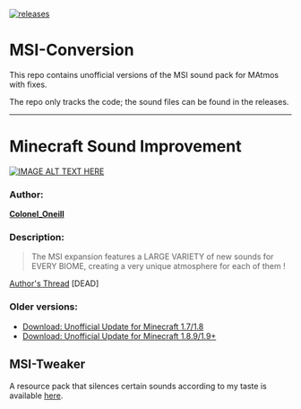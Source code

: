 [![releases](https://img.shields.io/badge/-⬇%20releases-brightgreen)](https://github.com/makamys/MSI-Conversion/releases)

# MSI-Conversion
This repo contains unofficial versions of the MSI sound pack for MAtmos with fixes.

The repo only tracks the code; the sound files can be found in the releases.

---
# Minecraft Sound Improvement

[![IMAGE ALT TEXT HERE](https://img.youtube.com/vi/OnUeix34Qc4/0.jpg)](https://www.youtube.com/watch?v=OnUeix34Qc4)
### Author:
**[Colonel_Oneill](http://www.minecraftforum.net/members/Colonel_Oneill)**

### Description:
>The MSI expansion features a LARGE VARIETY of new sounds for EVERY BIOME, creating a very unique atmosphere for each of them ! 

[Author's Thread](http://www.minecraftforum.net/forums/mapping-and-modding/minecraft-mods/1290798-1-6-2-minecraft-sound-improvement-custom-music-a) [DEAD]

### Older versions:
* [Download: Unofficial Update for Minecraft 1.7/1.8](https://ha3.eu/x/tempshare/misc/msi_conversion.zip)
* [Download: Unofficial Update for Minecraft 1.8.9/1.9+](https://github.com/Sollace/MAtmos/releases/download/r30d/MSI_conversion.zip)

## MSI-Tweaker
A resource pack that silences certain sounds according to my taste is available [here](https://github.com/makamys/MSI-Conversion/tree/MSI-Tweaker).

